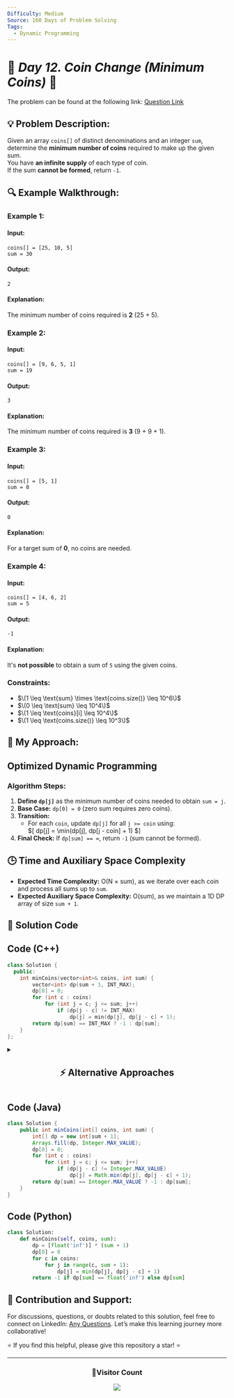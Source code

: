 ```yaml
---
Difficulty: Medium  
Source: 160 Days of Problem Solving  
Tags:
  - Dynamic Programming
---
```


# 🚀 _Day 12. Coin Change (Minimum Coins)_ 🧠

The problem can be found at the following link: [Question Link](https://www.geeksforgeeks.org/batch/gfg-160-problems/track/dynamic-programming-gfg-160/problem/number-of-coins1824)  

## 💡 **Problem Description:**

Given an array `coins[]` of distinct denominations and an integer `sum`, determine the **minimum number of coins** required to make up the given sum.  
You have **an infinite supply** of each type of coin.  
If the sum **cannot be formed**, return `-1`.  

## 🔍 **Example Walkthrough:**

### **Example 1:**  
#### **Input:**  
```  
coins[] = [25, 10, 5]  
sum = 30  
```  
#### **Output:**  
```  
2  
```  
#### **Explanation:**  
The minimum number of coins required is **2** (25 + 5).  


### **Example 2:**  
#### **Input:**  
```  
coins[] = [9, 6, 5, 1]  
sum = 19  
```  
#### **Output:**  
```  
3  
```  
#### **Explanation:**  
The minimum number of coins required is **3** (9 + 9 + 1).  


### **Example 3:**  
#### **Input:**  
```  
coins[] = [5, 1]  
sum = 0  
```  
#### **Output:**  
```  
0  
```  
#### **Explanation:**  
For a target sum of **0**, no coins are needed.  


### **Example 4:**  
#### **Input:**  
```  
coins[] = [4, 6, 2]  
sum = 5  
```  
#### **Output:**  
```  
-1  
```  
#### **Explanation:**  
It's **not possible** to obtain a sum of `5` using the given coins.  


### **Constraints:**  
- $\(1 \leq \text{sum} \times \text{coins.size()} \leq 10^6\)$  
- $\(0 \leq \text{sum} \leq 10^4\)$  
- $\(1 \leq \text{coins}[i] \leq 10^4\)$  
- $\(1 \leq \text{coins.size()} \leq 10^3\)$  

## 🎯 **My Approach:**

## **Optimized Dynamic Programming**  

### **Algorithm Steps:**  
1. **Define `dp[j]`** as the minimum number of coins needed to obtain `sum = j`.  
2. **Base Case:** `dp[0] = 0` (zero sum requires zero coins).  
3. **Transition:**  
   - For each `coin`, update `dp[j]` for all `j >= coin` using:  
     $\[
     dp[j] = \min(dp[j], dp[j - coin] + 1)
     $\]
4. **Final Check:** If `dp[sum] == ∞`, return `-1` (sum cannot be formed).  


## 🕒 **Time and Auxiliary Space Complexity** 

- **Expected Time Complexity:** O(N × sum), as we iterate over each coin and process all sums up to `sum`.  
- **Expected Auxiliary Space Complexity:** O(sum), as we maintain a 1D DP array of size `sum + 1`.  

## 📝 **Solution Code**

## **Code (C++)**  

```cpp
class Solution {
  public:
    int minCoins(vector<int>& coins, int sum) {
        vector<int> dp(sum + 1, INT_MAX);
        dp[0] = 0;
        for (int c : coins)
            for (int j = c; j <= sum; j++)
                if (dp[j - c] != INT_MAX)
                    dp[j] = min(dp[j], dp[j - c] + 1);
        return dp[sum] == INT_MAX ? -1 : dp[sum];
    }
};
```

<details>
<summary><h2 align="center">⚡ Alternative Approaches</h2></summary>

## **2️⃣ Dynamic Programming (O(N×sum) Time, O(N×sum) Space) — 2D DP**  
### **Algorithm Steps:**  
1. Use a **2D DP table** where `dp[i][j]` represents the minimum coins needed to make sum `j` using the first `i` coins.  
2. **Base Case:**  
   - `dp[i][0] = 0` for all `i` (zero sum requires zero coins).  
   - `dp[0][j] = ∞` for all `j > 0` (zero coins can't form positive sum).  
3. **Recurrence Relation:**  
   $\[
   dp[i][j] = \min(dp[i-1][j], 1 + dp[i][j - coins[i-1]])
   $\]
   - Exclude the coin (`dp[i-1][j]`).  
   - Include the coin (`dp[i][j - coins[i-1]] + 1`).  

```cpp
class Solution {
  public:
    int minCoins(vector<int>& coins, int sum) {
        int n = coins.size();
        vector<vector<int>> dp(n + 1, vector<int>(sum + 1, INT_MAX));
        for (int i = 0; i <= n; i++) dp[i][0] = 0;
        for (int i = 1; i <= n; i++) {
            for (int j = 1; j <= sum; j++) {
                dp[i][j] = dp[i - 1][j];
                if (j >= coins[i - 1] && dp[i][j - coins[i - 1]] != INT_MAX)
                    dp[i][j] = min(dp[i][j], dp[i][j - coins[i - 1]] + 1);
            }
        }
        return dp[n][sum] == INT_MAX ? -1 : dp[n][sum];
    }
};
```
✅ **Time Complexity:** `O(N × sum)`  
✅ **Space Complexity:** `O(N × sum)`  


## **3️⃣ Recursive + Memoization (O(N×sum) Time, O(N×sum) Space)**  
### **Algorithm Steps:**  
1. **Recursive function** `minCoins(index, sum)` calculates the minimum coins needed using coins up to `index`.  
2. **Base Case:**  
   - If `sum == 0`, return `0` (no coins needed).  
   - If `index < 0` or `sum < 0`, return `∞` (not possible).  
3. **Recurrence Relation:**  
   $\[
   minCoins(index, sum) = \min(minCoins(index - 1, sum), 1 + minCoins(index, sum - coins[index]])
   $\]
   - Exclude the current coin.  
   - Include the current coin.  
4. **Use memoization (`dp[index][sum]`)** to avoid redundant calculations.  

```cpp
class Solution {
  public:
    vector<vector<int>> dp;
    int solve(vector<int>& coins, int i, int sum) {
        if (sum == 0) return 0;
        if (i < 0 || sum < 0) return INT_MAX;
        if (dp[i][sum] != -1) return dp[i][sum];
        int exclude = solve(coins, i - 1, sum);
        int include = solve(coins, i, sum - coins[i]);
        if (include != INT_MAX) include += 1;
        return dp[i][sum] = min(exclude, include);
    }

    int minCoins(vector<int>& coins, int sum) {
        int n = coins.size();
        dp.assign(n, vector<int>(sum + 1, -1));
        int res = solve(coins, n - 1, sum);
        return res == INT_MAX ? -1 : res;
    }
};
```
✅ **Time Complexity:** `O(N × sum)`  
✅ **Space Complexity:** `O(N × sum)`  


## **Comparison of Approaches**

| **Approach**                     | ⏱️ **Time Complexity** | 🗂️ **Space Complexity** | ✅ **Pros**                        | ⚠️ **Cons**                    |
|----------------------------------|------------------------|-------------------------|------------------------------------|--------------------------------|
| **1D Space Optimized DP**        | 🟡 `O(N × sum)`        | 🟢 `O(sum)`             | Most efficient space-wise         | Requires careful indexing       |
| **2D DP (Tabulation)**           | 🟡 `O(N × sum)`        | 🔴 `O(N × sum)`         | Easy to implement, intuitive      | High space usage              |
| **Recursive + Memoization**      | 🟡 `O(N × sum)`        | 🔴 `O(N × sum)`         | Natural recursion flow            | Stack overhead                 |

✅ **Best Choice?**
- **If optimizing space:** Use **1D DP (Space-Optimized)**.  
- **If space is not a concern:** Use **2D DP (Tabulation)** for easy understanding.  
- **For recursion lovers:** Use **Recursive + Memoization**.  

</details>  


## **Code (Java)**
```java
class Solution {
    public int minCoins(int[] coins, int sum) {
        int[] dp = new int[sum + 1];
        Arrays.fill(dp, Integer.MAX_VALUE);
        dp[0] = 0;
        for (int c : coins)
            for (int j = c; j <= sum; j++)
                if (dp[j - c] != Integer.MAX_VALUE)
                    dp[j] = Math.min(dp[j], dp[j - c] + 1);
        return dp[sum] == Integer.MAX_VALUE ? -1 : dp[sum];
    }
}
```


## **Code (Python)**
```python
class Solution:
    def minCoins(self, coins, sum):
        dp = [float('inf')] * (sum + 1)
        dp[0] = 0
        for c in coins:
            for j in range(c, sum + 1):
                dp[j] = min(dp[j], dp[j - c] + 1)
        return -1 if dp[sum] == float('inf') else dp[sum]
```

## 🎯 **Contribution and Support:**

For discussions, questions, or doubts related to this solution, feel free to connect on LinkedIn: [Any Questions](https://www.linkedin.com/in/het-patel-8b110525a/). Let’s make this learning journey more collaborative!

⭐ If you find this helpful, please give this repository a star! ⭐

---

<div align="center">
  <h3><b>📍Visitor Count</b></h3>
</div>

<p align="center">
  <img src="https://profile-counter.glitch.me/Hunterdii/count.svg" />
</p>
